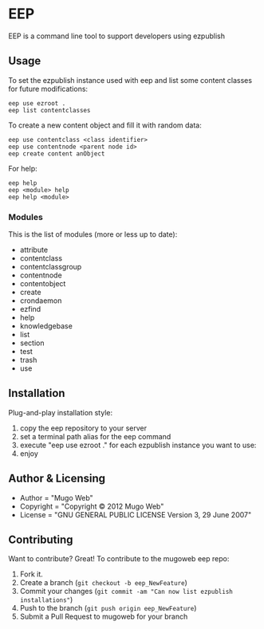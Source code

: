 EEP
=============

EEP is a command line tool to support developers using ezpublish

Usage
-----

To set the ezpublish instance used with eep and list some content
classes for future modifications:

    eep use ezroot .
    eep list contentclasses

To create a new content object and fill it with random data:

    eep use contentclass <class identifier>
    eep use contentnode <parent node id>
    eep create content anObject

For help:

    eep help
    eep <module> help
    eep help <module>

### Modules
This is the list of modules (more or less up to date):
* attribute
* contentclass
* contentclassgroup
* contentnode
* contentobject
* create
* crondaemon
* ezfind
* help
* knowledgebase
* list
* section
* test
* trash
* use

Installation
------------
Plug-and-play installation style:

1. copy the eep repository to your server
2. set a terminal path alias for the eep command
3. execute "eep use ezroot ." for each ezpublish instance you want to use:
4. enjoy

Author & Licensing
------------------
* Author = "Mugo Web"
* Copyright = "Copyright © 2012  Mugo Web"
* License = "GNU GENERAL PUBLIC LICENSE Version 3, 29 June 2007"

Contributing
------------
Want to contribute? Great! To contribute to the mugoweb eep repo:

1. Fork it.
2. Create a branch (`git checkout -b eep_NewFeature`)
3. Commit your changes (`git commit -am "Can now list ezpublish installations"`)
4. Push to the branch (`git push origin eep_NewFeature`)
5. Submit a Pull Request to mugoweb for your branch
